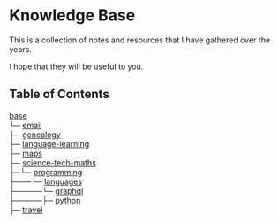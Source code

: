 # Knowledge Base

This is a collection of notes and resources that I have gathered over the years.

I hope that they will be useful to you.

## Table of Contents

[base](<base>)<br>
└─ [email](<base/email>)<br>
├─ [genealogy](<base/genealogy>)<br>
├─ [language-learning](<base/language-learning>)<br>
├─ [maps](<base/maps>)<br>
├─ [science-tech-maths](<base/science-tech-maths>)<br>
├─└─ [programming](<base/science-tech-maths/programming>)<br>
├───└─ [languages](<base/science-tech-maths/programming/languages>)<br>
├─────└─ [graphql](<base/science-tech-maths/programming/languages/graphql>)<br>
├─────├─ [python](<base/science-tech-maths/programming/languages/python>)<br>
├─ [travel](<base/travel>)<br>
